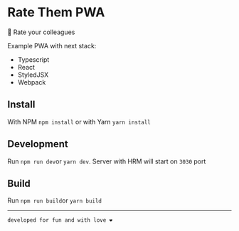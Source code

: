# Rate Them PWA
📶 Rate your colleagues

Example PWA with next stack:
- Typescript
- React
- StyledJSX
- Webpack

## Install
With NPM
`npm install`
or with Yarn `yarn install`

## Development
Run `npm run dev`or `yarn dev`. Server with HRM will start on `3030` port

## Build
Run `npm run build`or `yarn build`

---

`developed for fun and with love ❤`
